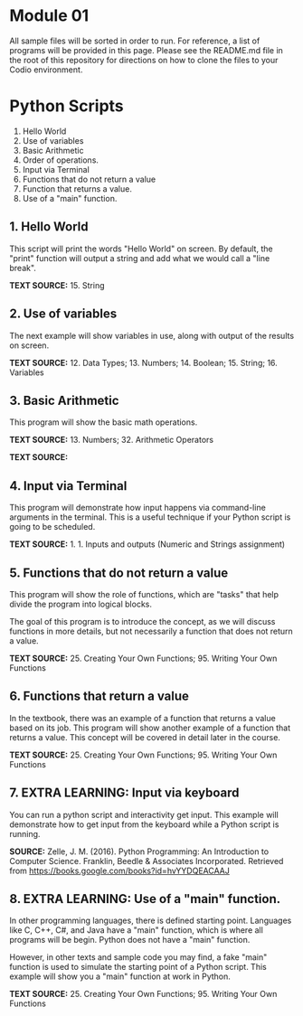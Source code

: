 # Module 01

All sample files will be sorted in order to run.  For reference, a list of programs will be provided in this page.  Please see the README.md file in the root of this repository for directions on how to clone the files to your Codio environment.

# Python Scripts

1.  Hello World
2.  Use of variables
3.  Basic Arithmetic
4.  Order of operations.
5.  Input via Terminal
6.  Functions that do not return a value
7.  Function that returns a value.
8.  Use of a "main" function.


## 1.  Hello World
This script will print the words "Hello World" on screen.  By default, the "print" function will output a string and add
what we would call a "line break".

**TEXT SOURCE:**  15. String

## 2.  Use of variables
The next example will show variables in use, along with output of the results on screen.

**TEXT SOURCE:** 12. Data Types; 13. Numbers; 14. Boolean; 15. String; 16. Variables

## 3.  Basic Arithmetic
This program will show the basic math operations.

**TEXT SOURCE:** 13. Numbers; 32. Arithmetic Operators

**TEXT SOURCE:** 

## 4.  Input via Terminal
This program will demonstrate how input happens via command-line arguments in the terminal.  This is a useful
technique if your Python script is going to be scheduled.

**TEXT SOURCE:**  1. 1. Inputs and outputs (Numeric and Strings assignment)

## 5.  Functions that do not return a value
This program will show the role of functions, which are "tasks" that help divide the program into logical blocks.

The goal of this program is to introduce the concept, as we will discuss functions in more details, but not necessarily
a function that does not return a value.

**TEXT SOURCE:**  25. Creating Your Own Functions; 95. Writing Your Own Functions

## 6.  Functions that return a value
In the textbook, there was an example of a function that returns a value based on its job.  This program will show
another example of a function that returns a value.  This concept will be covered in detail later in the course.

**TEXT SOURCE:**  25. Creating Your Own Functions; 95. Writing Your Own Functions

## 7.  EXTRA LEARNING:  Input via keyboard
You can run a python script and interactivity get input.  This example will demonstrate how to get input from
the keyboard while a Python script is running.

**SOURCE:** Zelle, J. M. (2016). Python Programming: An Introduction to Computer Science. Franklin, Beedle & Associates Incorporated. Retrieved from https://books.google.com/books?id=hvYYDQEACAAJ

## 8.  EXTRA LEARNING:  Use of a "main" function.
In other programming languages, there is defined starting point.  Languages like C, C++, C#, and Java have a "main"
function, which is where all programs will be begin.  Python does not have a "main" function.

However, in other texts and sample code you may find, a fake "main" function is used to simulate the starting point
of a Python script.  This example will show you a "main" function at work in Python.

**TEXT SOURCE:**  25. Creating Your Own Functions; 95. Writing Your Own Functions